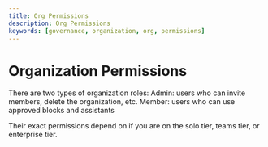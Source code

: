 ```yaml
---
title: Org Permissions
description: Org Permissions
keywords: [governance, organization, org, permissions]
---
```


# Organization Permissions

There are two types of organization roles:
Admin: users who can invite members, delete the organization, etc.
Member: users who can use approved blocks and assistants

Their exact permissions depend on if you are on the solo tier, teams tier, or enterprise tier.
